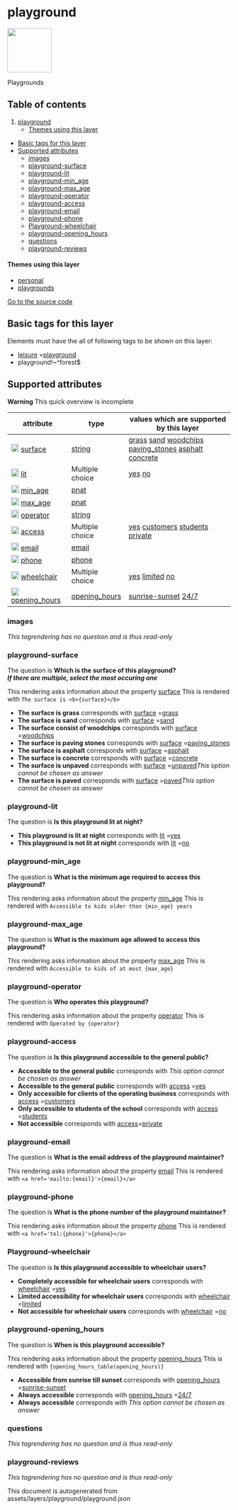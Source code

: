playground
============



<img src='https://mapcomplete.osm.be/./assets/themes/playgrounds/playground.svg' height="100px"> 

Playgrounds

## Table of contents

1. [playground](#playground)
    * [Themes using this layer](#themes-using-this-layer)

- [Basic tags for this layer](#basic-tags-for-this-layer)
- [Supported attributes](#supported-attributes)
    + [images](#images)
    + [playground-surface](#playground-surface)
    + [playground-lit](#playground-lit)
    + [playground-min_age](#playground-min_age)
    + [playground-max_age](#playground-max_age)
    + [playground-operator](#playground-operator)
    + [playground-access](#playground-access)
    + [playground-email](#playground-email)
    + [playground-phone](#playground-phone)
    + [Playground-wheelchair](#playground-wheelchair)
    + [playground-opening_hours](#playground-opening_hours)
    + [questions](#questions)
    + [playground-reviews](#playground-reviews)

#### Themes using this layer

- [personal](https://mapcomplete.osm.be/personal)
- [playgrounds](https://mapcomplete.osm.be/playgrounds)

[Go to the source code](../assets/layers/playground/playground.json)



Basic tags for this layer
---------------------------



Elements must have the all of following tags to be shown on this layer:

- <a href='https://wiki.openstreetmap.org/wiki/Key:leisure' target='_blank'>leisure</a>
  =<a href='https://wiki.openstreetmap.org/wiki/Tag:leisure%3Dplayground' target='_blank'>playground</a>
- playground!~^forest$

Supported attributes
----------------------



**Warning** This quick overview is incomplete

attribute | type | values which are supported by this layer
----------- | ------ | ------------------------------------------
[<img src='https://mapcomplete.osm.be/assets/svg/statistics.svg' height='18px'>](https://taginfo.openstreetmap.org/keys/surface#values) [surface](https://wiki.openstreetmap.org/wiki/Key:surface) | [string](../SpecialInputElements.md#string) | [grass](https://wiki.openstreetmap.org/wiki/Tag:surface%3Dgrass) [sand](https://wiki.openstreetmap.org/wiki/Tag:surface%3Dsand) [woodchips](https://wiki.openstreetmap.org/wiki/Tag:surface%3Dwoodchips) [paving_stones](https://wiki.openstreetmap.org/wiki/Tag:surface%3Dpaving_stones) [asphalt](https://wiki.openstreetmap.org/wiki/Tag:surface%3Dasphalt) [concrete](https://wiki.openstreetmap.org/wiki/Tag:surface%3Dconcrete)
[<img src='https://mapcomplete.osm.be/assets/svg/statistics.svg' height='18px'>](https://taginfo.openstreetmap.org/keys/lit#values) [lit](https://wiki.openstreetmap.org/wiki/Key:lit) | Multiple choice | [yes](https://wiki.openstreetmap.org/wiki/Tag:lit%3Dyes) [no](https://wiki.openstreetmap.org/wiki/Tag:lit%3Dno)
[<img src='https://mapcomplete.osm.be/assets/svg/statistics.svg' height='18px'>](https://taginfo.openstreetmap.org/keys/min_age#values) [min_age](https://wiki.openstreetmap.org/wiki/Key:min_age) | [pnat](../SpecialInputElements.md#pnat) |
[<img src='https://mapcomplete.osm.be/assets/svg/statistics.svg' height='18px'>](https://taginfo.openstreetmap.org/keys/max_age#values) [max_age](https://wiki.openstreetmap.org/wiki/Key:max_age) | [pnat](../SpecialInputElements.md#pnat) |
[<img src='https://mapcomplete.osm.be/assets/svg/statistics.svg' height='18px'>](https://taginfo.openstreetmap.org/keys/operator#values) [operator](https://wiki.openstreetmap.org/wiki/Key:operator) | [string](../SpecialInputElements.md#string) |
[<img src='https://mapcomplete.osm.be/assets/svg/statistics.svg' height='18px'>](https://taginfo.openstreetmap.org/keys/access#values) [access](https://wiki.openstreetmap.org/wiki/Key:access) | Multiple choice | [yes](https://wiki.openstreetmap.org/wiki/Tag:access%3Dyes) [customers](https://wiki.openstreetmap.org/wiki/Tag:access%3Dcustomers) [students](https://wiki.openstreetmap.org/wiki/Tag:access%3Dstudents) [private](https://wiki.openstreetmap.org/wiki/Tag:access%3Dprivate)
[<img src='https://mapcomplete.osm.be/assets/svg/statistics.svg' height='18px'>](https://taginfo.openstreetmap.org/keys/email#values) [email](https://wiki.openstreetmap.org/wiki/Key:email) | [email](../SpecialInputElements.md#email) |
[<img src='https://mapcomplete.osm.be/assets/svg/statistics.svg' height='18px'>](https://taginfo.openstreetmap.org/keys/phone#values) [phone](https://wiki.openstreetmap.org/wiki/Key:phone) | [phone](../SpecialInputElements.md#phone) |
[<img src='https://mapcomplete.osm.be/assets/svg/statistics.svg' height='18px'>](https://taginfo.openstreetmap.org/keys/wheelchair#values) [wheelchair](https://wiki.openstreetmap.org/wiki/Key:wheelchair) | Multiple choice | [yes](https://wiki.openstreetmap.org/wiki/Tag:wheelchair%3Dyes) [limited](https://wiki.openstreetmap.org/wiki/Tag:wheelchair%3Dlimited) [no](https://wiki.openstreetmap.org/wiki/Tag:wheelchair%3Dno)
[<img src='https://mapcomplete.osm.be/assets/svg/statistics.svg' height='18px'>](https://taginfo.openstreetmap.org/keys/opening_hours#values) [opening_hours](https://wiki.openstreetmap.org/wiki/Key:opening_hours) | [opening_hours](../SpecialInputElements.md#opening_hours) | [sunrise-sunset](https://wiki.openstreetmap.org/wiki/Tag:opening_hours%3Dsunrise-sunset) [24/7](https://wiki.openstreetmap.org/wiki/Tag:opening_hours%3D24/7)

### images

_This tagrendering has no question and is thus read-only_

### playground-surface

The question is **Which is the surface of this playground?<br/><i>If there are multiple, select the most occuring
one</i>**

This rendering asks information about the property  [surface](https://wiki.openstreetmap.org/wiki/Key:surface)
This is rendered with `The surface is <b>{surface}</b>`

- **The surface is <b>grass</b>** corresponds
  with <a href='https://wiki.openstreetmap.org/wiki/Key:surface' target='_blank'>surface</a>
  =<a href='https://wiki.openstreetmap.org/wiki/Tag:surface%3Dgrass' target='_blank'>grass</a>
- **The surface is <b>sand</b>** corresponds
  with <a href='https://wiki.openstreetmap.org/wiki/Key:surface' target='_blank'>surface</a>
  =<a href='https://wiki.openstreetmap.org/wiki/Tag:surface%3Dsand' target='_blank'>sand</a>
- **The surface consist of <b>woodchips</b>** corresponds
  with <a href='https://wiki.openstreetmap.org/wiki/Key:surface' target='_blank'>surface</a>
  =<a href='https://wiki.openstreetmap.org/wiki/Tag:surface%3Dwoodchips' target='_blank'>woodchips</a>
- **The surface is <b>paving stones</b>** corresponds
  with <a href='https://wiki.openstreetmap.org/wiki/Key:surface' target='_blank'>surface</a>
  =<a href='https://wiki.openstreetmap.org/wiki/Tag:surface%3Dpaving_stones' target='_blank'>paving_stones</a>
- **The surface is <b>asphalt</b>** corresponds
  with <a href='https://wiki.openstreetmap.org/wiki/Key:surface' target='_blank'>surface</a>
  =<a href='https://wiki.openstreetmap.org/wiki/Tag:surface%3Dasphalt' target='_blank'>asphalt</a>
- **The surface is <b>concrete</b>** corresponds
  with <a href='https://wiki.openstreetmap.org/wiki/Key:surface' target='_blank'>surface</a>
  =<a href='https://wiki.openstreetmap.org/wiki/Tag:surface%3Dconcrete' target='_blank'>concrete</a>
- **The surface is <b>unpaved</b>** corresponds
  with <a href='https://wiki.openstreetmap.org/wiki/Key:surface' target='_blank'>surface</a>
  =<a href='https://wiki.openstreetmap.org/wiki/Tag:surface%3Dunpaved' target='_blank'>unpaved</a>_This option cannot be
  chosen as answer_
- **The surface is <b>paved</b>** corresponds
  with <a href='https://wiki.openstreetmap.org/wiki/Key:surface' target='_blank'>surface</a>
  =<a href='https://wiki.openstreetmap.org/wiki/Tag:surface%3Dpaved' target='_blank'>paved</a>_This option cannot be
  chosen as answer_

### playground-lit

The question is **Is this playground lit at night?**

- **This playground is lit at night** corresponds
  with <a href='https://wiki.openstreetmap.org/wiki/Key:lit' target='_blank'>lit</a>
  =<a href='https://wiki.openstreetmap.org/wiki/Tag:lit%3Dyes' target='_blank'>yes</a>
- **This playground is not lit at night** corresponds
  with <a href='https://wiki.openstreetmap.org/wiki/Key:lit' target='_blank'>lit</a>
  =<a href='https://wiki.openstreetmap.org/wiki/Tag:lit%3Dno' target='_blank'>no</a>

### playground-min_age

The question is **What is the minimum age required to access this playground?**

This rendering asks information about the property  [min_age](https://wiki.openstreetmap.org/wiki/Key:min_age)
This is rendered with `Accessible to kids older than {min_age} years`

### playground-max_age

The question is **What is the maximum age allowed to access this playground?**

This rendering asks information about the property  [max_age](https://wiki.openstreetmap.org/wiki/Key:max_age)
This is rendered with `Accessible to kids of at most {max_age}`

### playground-operator

The question is **Who operates this playground?**

This rendering asks information about the property  [operator](https://wiki.openstreetmap.org/wiki/Key:operator)
This is rendered with `Operated by {operator}`

### playground-access

The question is **Is this playground accessible to the general public?**

- **Accessible to the general public** corresponds with _This option cannot be chosen as answer_
- **Accessible to the general public** corresponds
  with <a href='https://wiki.openstreetmap.org/wiki/Key:access' target='_blank'>access</a>
  =<a href='https://wiki.openstreetmap.org/wiki/Tag:access%3Dyes' target='_blank'>yes</a>
- **Only accessible for clients of the operating business** corresponds
  with <a href='https://wiki.openstreetmap.org/wiki/Key:access' target='_blank'>access</a>
  =<a href='https://wiki.openstreetmap.org/wiki/Tag:access%3Dcustomers' target='_blank'>customers</a>
- **Only accessible to students of the school** corresponds
  with <a href='https://wiki.openstreetmap.org/wiki/Key:access' target='_blank'>access</a>
  =<a href='https://wiki.openstreetmap.org/wiki/Tag:access%3Dstudents' target='_blank'>students</a>
- **Not accessible** corresponds with <a href='https://wiki.openstreetmap.org/wiki/Key:access' target='_blank'>
  access</a>=<a href='https://wiki.openstreetmap.org/wiki/Tag:access%3Dprivate' target='_blank'>private</a>

### playground-email

The question is **What is the email address of the playground maintainer?**

This rendering asks information about the property  [email](https://wiki.openstreetmap.org/wiki/Key:email)
This is rendered with `<a href='mailto:{email}'>{email}</a>`

### playground-phone

The question is **What is the phone number of the playground maintainer?**

This rendering asks information about the property  [phone](https://wiki.openstreetmap.org/wiki/Key:phone)
This is rendered with `<a href='tel:{phone}'>{phone}</a>`

### Playground-wheelchair

The question is **Is this playground accessible to wheelchair users?**

- **Completely accessible for wheelchair users** corresponds
  with <a href='https://wiki.openstreetmap.org/wiki/Key:wheelchair' target='_blank'>wheelchair</a>
  =<a href='https://wiki.openstreetmap.org/wiki/Tag:wheelchair%3Dyes' target='_blank'>yes</a>
- **Limited accessibility for wheelchair users** corresponds
  with <a href='https://wiki.openstreetmap.org/wiki/Key:wheelchair' target='_blank'>wheelchair</a>
  =<a href='https://wiki.openstreetmap.org/wiki/Tag:wheelchair%3Dlimited' target='_blank'>limited</a>
- **Not accessible for wheelchair users** corresponds
  with <a href='https://wiki.openstreetmap.org/wiki/Key:wheelchair' target='_blank'>wheelchair</a>
  =<a href='https://wiki.openstreetmap.org/wiki/Tag:wheelchair%3Dno' target='_blank'>no</a>

### playground-opening_hours

The question is **When is this playground accessible?**

This rendering asks information about the
property  [opening_hours](https://wiki.openstreetmap.org/wiki/Key:opening_hours)
This is rendered with `{opening_hours_table(opening_hours)}`

- **Accessible from sunrise till sunset** corresponds
  with <a href='https://wiki.openstreetmap.org/wiki/Key:opening_hours' target='_blank'>opening_hours</a>
  =<a href='https://wiki.openstreetmap.org/wiki/Tag:opening_hours%3Dsunrise-sunset' target='_blank'>sunrise-sunset</a>
- **Always accessible** corresponds
  with <a href='https://wiki.openstreetmap.org/wiki/Key:opening_hours' target='_blank'>opening_hours</a>
  =<a href='https://wiki.openstreetmap.org/wiki/Tag:opening_hours%3D24/7' target='_blank'>24/7</a>
- **Always accessible** corresponds with _This option cannot be chosen as answer_

### questions

_This tagrendering has no question and is thus read-only_

### playground-reviews

_This tagrendering has no question and is thus read-only_

This document is autogenerated from assets/layers/playground/playground.json